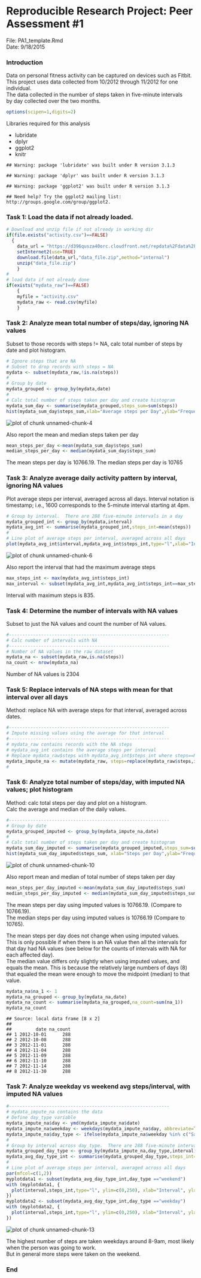 Reproducible Research Project: Peer Assessment #1
================================
File: PA1_template.Rmd  
Date: 9/18/2015  

### Introduction  

Data on personal fitness activity can be captured on devices such as Fitbit.  
This project uses data collected from 10/2012 through 11/2012 for one individual.  
The data collected in the number of steps taken in five-minute intervals  
by day collected over the two months.


```r
options(scipen=1,digits=2)
```
Libraries required for this analysis  
- lubridate  
- dplyr  
- ggplot2  
- knitr


```
## Warning: package 'lubridate' was built under R version 3.1.3
```

```
## Warning: package 'dplyr' was built under R version 3.1.3
```

```
## Warning: package 'ggplot2' was built under R version 3.1.3
```

```
## Need help? Try the ggplot2 mailing list: http://groups.google.com/group/ggplot2.
```
### Task 1: Load the data if not already loaded.  


```r
# Download and unzip file if not already in working dir
if(file.exists("activity.csv")==FALSE)
  {
	data_url = "https://d396qusza40orc.cloudfront.net/repdata%2Fdata%2Factivity.zip"
	setInternet2(use=TRUE)
	download.file(data_url,"data_file.zip",method="internal")
	unzip("data_file.zip")
	}
#
# load data if not already done
if(exists("mydata_raw")==FALSE)
	{
	myfile = "activity.csv"
	mydata_raw <- read.csv(myfile)
	}
```

### Task 2: Analyze mean total number of steps/day, ignoring NA values  

Subset to those records with steps != NA, calc total number of steps by date and plot histogram.


```r
# Ignore steps that are NA
# Subset to drop records with steps = NA
mydata <- subset(mydata_raw,!is.na(steps))
#
# Group by date
mydata_grouped <- group_by(mydata,date)
#
# Calc total number of steps taken per day and create histogram
mydata_sum_day <- summarise(mydata_grouped,steps_sum=sum(steps))
hist(mydata_sum_day$steps_sum,xlab="Average steps per Day",ylab="Frequency",main="Steps per Day")
```

![plot of chunk unnamed-chunk-4](figure/unnamed-chunk-4-1.png) 

Also report the mean and median steps taken per day

```r
mean_steps_per_day <-mean(mydata_sum_day$steps_sum)
median_steps_per_day <- median(mydata_sum_day$steps_sum)
```
The mean steps per day is 10766.19.
The median steps per day is 10765

### Task 3: Analyze average daily activity pattern by interval, ignoring NA values  

Plot average steps per interval, averaged across all days.
Interval notation is timestamp; i.e., 1600 corresponds to the 5-minute interval starting at 4pm.

```r
# Group by interval.  There are 288 five-minute intervals in a day
mydata_grouped_int <- group_by(mydata,interval)
mydata_avg_int <- summarise(mydata_grouped_int,steps_int=mean(steps))
#
# Line plot of average steps per interval, averaged across all days
plot(mydata_avg_int$interval,mydata_avg_int$steps_int,type="l",xlab="Interval",ylab="Avg Steps per Interval",main="Average Steps per Interval")
```

![plot of chunk unnamed-chunk-6](figure/unnamed-chunk-6-1.png) 

Also report the interval that had the maximum average steps

```r
max_steps_int <- max(mydata_avg_int$steps_int)
max_interval <- subset(mydata_avg_int,mydata_avg_int$steps_int==max_steps_int)
```
Interval with maximum steps is 835.

### Task 4: Determine the number of intervals with NA values

Subset to just the NA values and count the number of NA values.  

```r
#------------------------------------------------------------
# Calc number of intervals with NA
#------------------------------------------------------------
# Number of NA values in the raw dataset
mydata_na <- subset(mydata_raw,is.na(steps))
na_count <- nrow(mydata_na)
```

Number of NA values is 2304  


### Task 5: Replace intervals of NA steps with mean for that interval over all days
Method: replace NA with average steps for that interval, averaged across dates.  

```r
#------------------------------------------------------------
# Impute missing values using the average for that interval
#------------------------------------------------------------
# mydata_raw contains records with the NA steps
# mydata_avg_int contains the average steps per interval
# Replace mydata_raw$steps with mydata_avg_int$steps_int where steps==NA
mydata_impute_na <- mutate(mydata_raw, steps=replace(mydata_raw$steps,is.na(mydata_raw$steps),mydata_avg_int$steps_int))
#
```

### Task 6: Analyze total number of steps/day, with imputed NA values; plot histogram  
Method: calc total steps per day and plot on a histogram.  
Calc the average and median of the daily values.  


```r
#------------------------------------------------------------
# Group by date
mydata_grouped_imputed <- group_by(mydata_impute_na,date)
#
# Calc total number of steps taken per day and create histogram
mydata_sum_day_imputed <- summarise(mydata_grouped_imputed,steps_sum=sum(steps))
hist(mydata_sum_day_imputed$steps_sum, xlab="Steps per Day",ylab="Frequency",main="Steps per Day")
```

![plot of chunk unnamed-chunk-10](figure/unnamed-chunk-10-1.png) 

Also report mean and median of total number of steps taken per day

```r
mean_steps_per_day_imputed <-mean(mydata_sum_day_imputed$steps_sum)
median_steps_per_day_imputed <- median(mydata_sum_day_imputed$steps_sum)
```

The mean steps per day using imputed values is 10766.19. (Compare to 10766.19).  
The median steps per day using imputed values is 10766.19  (Compare to 10765).

The mean steps per day does not change when using imputed values.  
This is only possible if when there is an NA value then all the intervals for that day had NA values (see below for the counts of intervals with NA for each affected day).    
The median value differs only slightly when using imputed values, and equals the mean.  This is because the relatively large numbers of days (8) that equaled the mean were enough to move the midpoint (median) to that value. 


```r
mydata_na$na_1 <- 1
mydata_na_grouped <- group_by(mydata_na,date)
mydata_na_count <- summarise(mydata_na_grouped,na_count=sum(na_1))
mydata_na_count
```

```
## Source: local data frame [8 x 2]
## 
##         date na_count
## 1 2012-10-01      288
## 2 2012-10-08      288
## 3 2012-11-01      288
## 4 2012-11-04      288
## 5 2012-11-09      288
## 6 2012-11-10      288
## 7 2012-11-14      288
## 8 2012-11-30      288
```

### Task 7: Analyze weekday vs weekend avg steps/interval, with imputed NA values


```r
#------------------------------------------------------------
# mydata_impute_na contains the data
# Define day_type variable
mydata_impute_na$day <- ymd(mydata_impute_na$date)
mydata_impute_na$weekday <- weekdays(mydata_impute_na$day, abbreviate=TRUE)
mydata_impute_na$day_type <- ifelse(mydata_impute_na$weekday %in% c("Sat","Sun"),"weekend","weekday")
#
# Group by interval across day_type.  There are 288 five-minute intervals in a day.
mydata_grouped_day_type <- group_by(mydata_impute_na,day_type,interval)
mydata_avg_day_type_int <- summarise(mydata_grouped_day_type,steps_int=mean(steps))
#
# Line plot of average steps per interval, averaged across all days
par(mfcol=c(1,2))
myplotdata1 <- subset(mydata_avg_day_type_int,day_type =="weekend") 
with (myplotdata1, {
  plot(interval,steps_int,type="l", ylim=c(0,250), xlab="Interval", ylab="Average # of Steps", main="Weekend")
})
myplotdata2 <- subset(mydata_avg_day_type_int,day_type =="weekday") 
with (myplotdata2, {
  plot(interval,steps_int,type="l", ylim=c(0,250), xlab="Interval", ylab="Average # of Steps", main="Weekday")
})
```

![plot of chunk unnamed-chunk-13](figure/unnamed-chunk-13-1.png) 

The highest number of steps are taken weekdays around 8-9am, most likely when the person was going 
to work.  
But in general more steps were taken on the weekend.


### End
